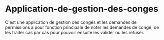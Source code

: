 # Application-de-gestion-des-conges 
C'est une application de gestion des congés et les demandes de permissions a pour fonction principale de noter les demandes de congé, de les traiter cas par cas pour pouvoir ensuite les valider ou les refuser.
